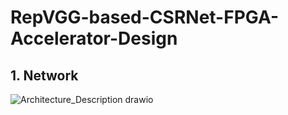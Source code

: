 # RepVGG-based-CSRNet-FPGA-Accelerator-Design
## 1. Network
![Architecture_Description drawio](https://github.com/SEO-YOUMIN/RepVGG-based-CSRNet-FPGA-Accelerator-Design/assets/78834991/b381f91e-7a08-47c1-a8a3-e80892ba703c)
